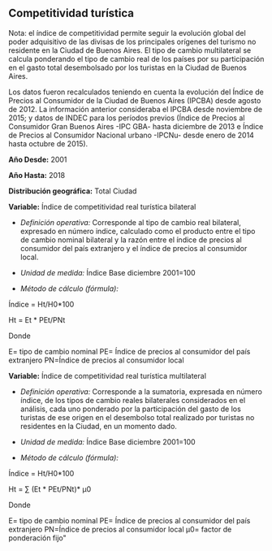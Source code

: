## Competitividad turística

Nota: el índice de competitividad permite seguir la evolución global del poder adquisitivo de las divisas de los principales orígenes del turismo no residente en la Ciudad de Buenos Aires. El tipo de cambio multilateral se calcula ponderando el tipo de cambio real de los países por su participación en el gasto total desembolsado por los turistas en la Ciudad de Buenos Aires.											
											
Los datos fueron recalculados teniendo en cuenta la evolución del Índice de Precios al Consumidor de la Ciudad de Buenos Aires (IPCBA) desde agosto de 2012. La información anterior consideraba el IPCBA desde noviembre de 2015; y datos de INDEC para los períodos previos (Índice de Precios al Consumidor Gran Buenos Aires -IPC GBA- hasta diciembre de 2013 e Índice de Precios al Consumidor Nacional urbano -IPCNu- desde enero de 2014 hasta octubre de 2015).  											

**Año Desde:** 2001
 
**Año Hasta:** 2018

**Distribución geográfica:** Total Ciudad

**Variable:** Índice de competitividad real turística bilateral

 - *Definición operativa:* Corresponde al tipo de cambio real bilateral, expresado en número indice, calculado como el producto entre el tipo de cambio nominal bilateral y la razón entre el índice de precios al consumidor del país extranjero y el índice de precios al consumidor local. 

 - *Unidad de medida:* Índice Base diciembre 2001=100
 
 - *Método de cálculo (fórmula):* 
 
Índice = Ht/H0*100

Ht = Et * PEt/PNt

Donde

E= tipo de cambio nominal
PE= Índice de precios al consumidor del país extranjero
PN=Índice de precios al consumidor local

 **Variable:** Índice de competitividad real turística multilateral
 
  - *Definición operativa:* Corresponde a la sumatoria, expresada en número índice, de los tipos de cambio reales bilaterales considerados en el análisis, cada uno ponderado por la participación del gasto de los turistas de ese origen en el desembolso total realizado por turistas no residentes en la Ciudad, en un momento dado.   
  
 - *Unidad de medida:* Índice Base diciembre 2001=100
 
 - *Método de cálculo (fórmula):* 

Índice = Ht/H0*100

Ht = ∑ (Et * PEt/PNt)* µ0

Donde

E= tipo de cambio nominal
PE= Índice de precios al consumidor del país extranjero
PN=Índice de precios al consumidor local
µ0=  factor de ponderación fijo"



